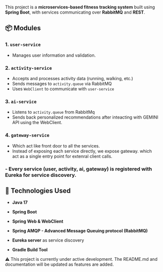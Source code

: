 This project is a **microservices-based fitness tracking system** built using **Spring Boot**, with services communicating over **RabbitMQ** and **REST**.

## 📦 Modules

### 1. `user-service`
- Manages user information and validation.

### 2. `activity-service`
- Accepts and processes activity data (running, walking, etc.)
- Sends messages to `activity.queue` via RabbitMQ
- Uses `WebClient` to communicate with `user-service`

### 3. `ai-service`
- Listens to `activity.queue` from RabbitMq
- Sends back personalized recommendations after inteacting with GEMINI API using the WebClient.

### 4. `gateway-service`
- Which act like front door to all the services.
- Instead of exposing each service directly, we expose gateway. which act as a single entry point for extenral client calls.

### - Every service (user, activity, ai, gateway) is registered with Eureka for service discovery.
  
## 🔧 Technologies Used
- **Java 17**
- **Spring Boot**
- **Spring Web & WebClient**
- **Spring AMQP - Advanced Message Queuing protocol (RabbitMQ)**

- **Eureka server** as service discovery
- **Gradle Build Tool**

⚠️ This project is currently under active development.
The README.md and documentation will be updated as features are added.

